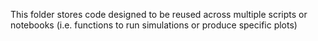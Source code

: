 This folder stores code designed to be reused across multiple scripts or notebooks (i.e. functions to run simulations or produce specific plots)